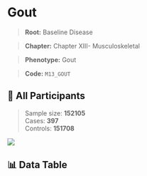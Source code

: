 # Gout

> **Root:** Baseline Disease  

> **Chapter:** Chapter XIII- Musculoskeletal  

> **Phenotype:** Gout  

> **Code:** `M13_GOUT`

## 🧪 All Participants  
> Sample size: **152105**  
> Cases: **397**  
> Controls: **151708**
<img src="/Sensitive/Figures/ALL/Baseline/M13_GOUT.png"/>

## 📊 Data Table
<CsvTableMRF src="/Sensitive/Data/ALL/Baseline/LG_M13_GOUT.csv"/>

